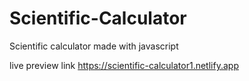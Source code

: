 # Scientific-Calculator
Scientific calculator made with javascript

live preview link 
https://scientific-calculator1.netlify.app